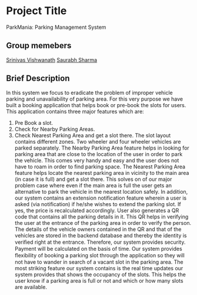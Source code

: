 # Project Title 
 ParkMania: Parking Management System

## Group memebers
[Srinivas Vishwanath](https://github.com/srinivasapsit)
[Saurabh Sharma](https://github.com/saurabh1497)

## Brief Description 
In this system we focus to eradicate the problem of improper vehicle parking and unavailability of parking area. For this very purpose we have built a booking application that helps book or pre-book the slots for users. This application contains three major features which are:
1.	Pre Book a slot.
2.	Check for Nearby Parking Areas.
3.	Check Nearest Parking Area and get a slot there.
The slot layout contains different zones. Two wheeler and four wheeler vehicles are parked separately. The Nearby Parking Area feature helps in looking for parking area that are close to the location of the user in order to park the vehicle. This comes very handy and easy and the user does not have to roam in order to find parking space. The Nearest Parking Area feature helps locate the nearest parking area in vicinity to the main area (in case it is full) and get a slot there. This solves on of our major problem case where even if the main area is full the user gets an alternative to park the vehicle in the nearest location safely.
In addition, our system contains an extension notification feature wherein a user is asked (via notification) if he/she wishes to extend the parking slot. If yes, the price is recalculated accordingly.  User also generates a QR code that contains all the parking details in it. This QR helps in verifying the user at the entrance of the parking area in order to verify the person. The details of the vehicle owners contained in the QR and that of the vehicles are stored in the backend database and thereby the identity is veriﬁed right at the entrance. Therefore, our system provides security. Payment will be calculated on the basis of time. Our system provides ﬂexibility of booking a parking slot through the application so they will not have to wander in search of a vacant slot in the parking area. The most striking feature our system contains is the real time updates our system provides that shows the occupancy of the slots. This helps the user know if a parking area is full or not and which or how many slots are available.
